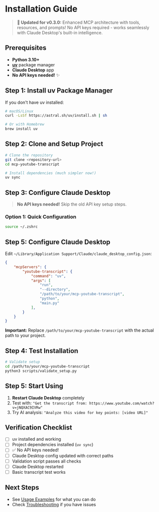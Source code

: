 # Installation Guide

> **🎉 Updated for v0.3.0:** Enhanced MCP architecture with tools, resources, and prompts! No API keys required - works seamlessly with Claude Desktop's built-in intelligence.

## Prerequisites

- **Python 3.10+** 
- **[uv](https://docs.astral.sh/uv/)** package manager
- **Claude Desktop** app
- **No API keys needed!** ✨

## Step 1: Install uv Package Manager

If you don't have uv installed:

```bash
# macOS/Linux
curl -LsSf https://astral.sh/uv/install.sh | sh

# Or with Homebrew
brew install uv
```

## Step 2: Clone and Setup Project

```bash
# Clone the repository
git clone <repository-url>
cd mcp-youtube-transcript

# Install dependencies (much simpler now!)
uv sync
```

## Step 3: Configure Claude Desktop

> **No API keys needed!** Skip the old API key setup steps.

### Option 1: Quick Configuration
```bash
source ~/.zshrc
```

## Step 5: Configure Claude Desktop

Edit `~/Library/Application Support/Claude/claude_desktop_config.json`:

```json
{
    "mcpServers": {
        "youtube-transcript": {
            "command": "uv",
            "args": [
                "run",
                "--directory",
                "/path/to/your/mcp-youtube-transcript",
                "python",
                "main.py"
            ],
        }
    }
}
```

**Important:** Replace `/path/to/your/mcp-youtube-transcript` with the actual path to your project.

## Step 4: Test Installation

```bash
# Validate setup
cd /path/to/your/mcp-youtube-transcript
python3 scripts/validate_setup.py
```

## Step 5: Start Using

1. **Restart Claude Desktop** completely
2. Test with: `"Get the transcript from: https://www.youtube.com/watch?v=jNQXAC9IVRw"`
3. Try AI analysis: `"Analyze this video for key points: [video URL]"`

## Verification Checklist

- [ ] uv installed and working
- [ ] Project dependencies installed (`uv sync`)
- [ ] ✅ No API keys needed!
- [ ] Claude Desktop config updated with correct paths
- [ ] Validation script passes all checks
- [ ] Claude Desktop restarted
- [ ] Basic transcript test works

## Next Steps

- See [Usage Examples](examples.md) for what you can do
- Check [Troubleshooting](troubleshooting.md) if you have issues
